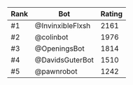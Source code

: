 Rank|Bot|Rating
---|---|---
#1|@InvinxibleFlxsh|2161
#2|@colinbot|1976
#3|@OpeningsBot|1814
#4|@DavidsGuterBot|1510
#5|@pawnrobot|1242
